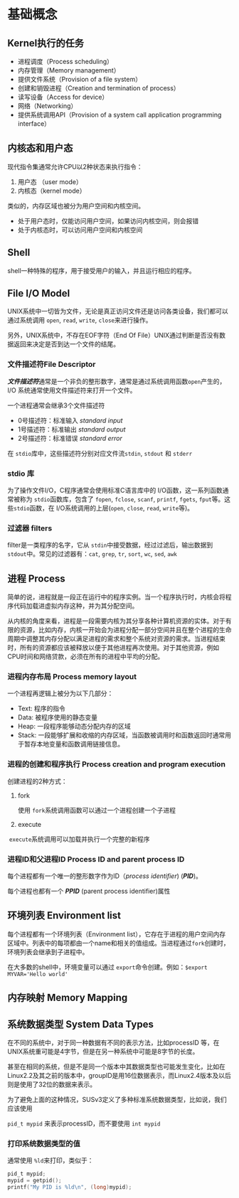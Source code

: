 # 基础概念



## Kernel执行的任务

- 进程调度（Process scheduling）
- 内存管理（Memory management）
- 提供文件系统（Provision of a file system）
- 创建和销毁进程（Creation and termination of process）
- 读写设备（Access for device）
- 网络（Networking）
- 提供系统调用API（Provision of a system call application programming interface）



## 内核态和用户态

现代指令集通常允许CPU以2种状态来执行指令：

1. 用户态 （user mode）
2. 内核态（kernel mode）



类似的，内存区域也被分为用户空间和内核空间。

- 处于用户态时，仅能访问用户空间，如果访问内核空间，则会报错
- 处于内核态时，可以访问用户空间和内核空间



## Shell

shell一种特殊的程序，用于接受用户的输入，并且运行相应的程序。



## File I/O Model

UNIX系统中一切皆为文件，无论是真正访问文件还是访问各类设备，我们都可以通过系统调用 `open`, `read`, `write`, `close`来进行操作。

另外，UNIX系统中，不存在EOF字符（End Of File）UNIX通过判断是否没有数据返回来决定是否到达一个文件的结尾。



### 文件描述符File Descriptor

***文件描述符***通常是一个非负的整形数字，通常是通过系统调用函数`open`产生的，I/O 系统通常使用文件描述符来打开一个文件。



一个进程通常会继承3个文件描述符

- 0号描述符：标准输入 *standard input*
- 1号描述符：标准输出 *standard output*
- 2号描述符：标准错误 *standard error*

在 `stdio`库中，这些描述符分别对应文件流`stdin`, `stdout` 和 `stderr`



### stdio 库

为了操作文件I/O，C程序通常会使用标准C语言库中的 I/O函数，这一系列函数通常被称为 `stdio`函数库，包含了 `fopen`, `fclose`, `scanf`, `printf`, `fgets`, `fput`等。这些`stdio`函数，在 I/O系统调用的上层(`open`, `close`, `read`, `write`等)。



### 过滤器 filters

filter是一类程序的名字，它从 `stdin`中接受数据，经过过滤后，输出数据到 `stdout`中。常见的过滤器有：`cat`, `grep`, `tr`, `sort`, `wc`, `sed`, `awk`



## 进程 Process

简单的说，进程就是一段正在运行中的程序实例。当一个程序执行时，内核会将程序代码加载进虚拟内存这种，并为其分配空间。

从内核的角度来看，进程是一段需要内核为其分享各种计算机资源的实体。对于有限的资源，比如内存，内核一开始会为进程分配一部分空间并且在整个进程的生命周期中调整其内存分配以满足进程的需求和整个系统对资源的需求。当进程结束时，所有的资源都应该被释放以便于其他进程再次使用。对于其他资源，例如CPU时间和网络贷款，必须在所有的进程中平均的分配。



### 进程内存布局 Process memory layout

一个进程再逻辑上被分为以下几部分：

- Text: 程序的指令
- Data: 被程序使用的静态变量
- Heap: 一段程序能够动态分配内存的区域
- Stack: 一段能够扩展和收缩的内存区域，当函数被调用时和函数返回时通常用于暂存本地变量和函数调用链接信息。

### 进程的创建和程序执行 Process creation and program execution

创建进程的2种方式：

1. fork

   使用 `fork`系统调用函数可以通过一个进程创建一个子进程

2. execute

​	`execute`系统调用可以加载并执行一个完整的新程序



### 进程ID和父进程ID Process ID and parent process ID

每个进程都有一个唯一的整形数字作为ID（*process identifier*) (***PID***)。

每个进程也都有一个 ***PPID*** (parent process identifier)属性



## 环境列表 Environment list

每个进程都有一个环境列表（Environment list），它存在于进程的用户空间内存区域中。列表中的每项都由一个name和相关的值组成。当进程通过`fork`创建时，环境列表会继承到子进程中。



在大多数的shell中，环境变量可以通过 `export`命令创建。例如：`$export MYVAR='Hello world'`



## 内存映射 Memory Mapping



## 系统数据类型 System Data Types

在不同的系统中，对于同一种数据有不同的表示方法，比如processID 等，在UNIX系统重可能是4字节，但是在另一种系统中可能是8字节的长度。

甚至在相同的系统，但是不是同一个版本中其数据类型也可能发生变化，比如在Linux2.2及其之前的版本中，groupID是用16位数据表示，而Linux2.4版本及以后则是使用了32位的数据来表示。



为了避免上面的这种情况，SUSv3定义了多种标准系统数据类型，比如说，我们应该使用 

`pid_t mypid` 来表示processID，而不要使用 `int mypid`



### 打印系统数据类型的值

通常使用 `%ld`来打印，类似于：

```c
pid_t mypid;
mypid = getpid();
printf("My PID is %ld\n", (long)mypid);
```

